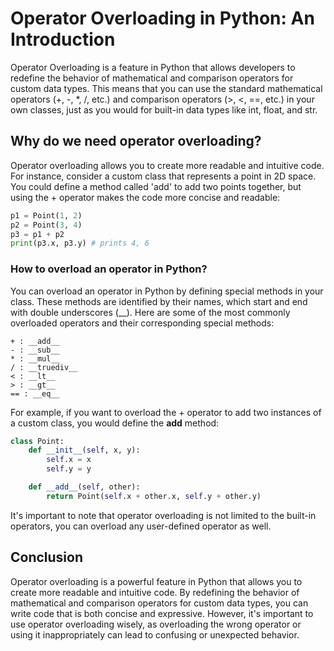 
# Operator Overloading in Python: An Introduction

Operator Overloading is a feature in Python that allows developers to redefine the behavior of mathematical and comparison operators for custom data types. This means that you can use the standard mathematical operators (+, -, *, /, etc.) and comparison operators (>, <, ==, etc.) in your own classes, just as you would for built-in data types like int, float, and str.

## Why do we need operator overloading?

Operator overloading allows you to create more readable and intuitive code. For instance, consider a custom class that represents a point in 2D space. You could define a method called 'add' to add two points together, but using the + operator makes the code more concise and readable:

```python
p1 = Point(1, 2)
p2 = Point(3, 4)
p3 = p1 + p2
print(p3.x, p3.y) # prints 4, 6
```

### How to overload an operator in Python?

You can overload an operator in Python by defining special methods in your class. These methods are identified by their names, which start and end with double underscores (__). Here are some of the most commonly overloaded operators and their corresponding special methods:
```
+ : __add__
- : __sub__
* : __mul__
/ : __truediv__
< : __lt__
> : __gt__
== : __eq__
```
For example, if you want to overload the + operator to add two instances of a custom class, you would define the __add__ method:

```python
class Point:
    def __init__(self, x, y):
        self.x = x
        self.y = y

    def __add__(self, other):
        return Point(self.x + other.x, self.y + other.y)
```
It's important to note that operator overloading is not limited to the built-in operators, you can overload any user-defined operator as well.

## Conclusion

Operator overloading is a powerful feature in Python that allows you to create more readable and intuitive code. By redefining the behavior of mathematical and comparison operators for custom data types, you can write code that is both concise and expressive. However, it's important to use operator overloading wisely, as overloading the wrong operator or using it inappropriately can lead to confusing or unexpected behavior.

